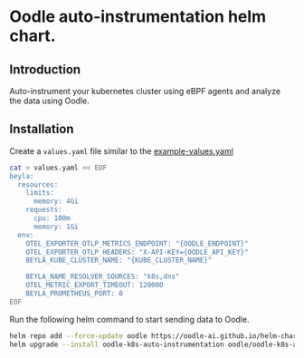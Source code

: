 # Oodle auto-instrumentation helm chart.

## Introduction
Auto-instrument your kubernetes cluster using eBPF agents and
analyze the data using Oodle.

## Installation
Create a `values.yaml` file similar to the [example-values.yaml](./example-values.yaml)

```bash
cat > values.yaml << EOF
beyla:
  resources:
    limits:
      memory: 4Gi
    requests:
      cpu: 100m
      memory: 1Gi
  env:
    OTEL_EXPORTER_OTLP_METRICS_ENDPOINT: "{OODLE_ENDPOINT}"
    OTEL_EXPORTER_OTLP_HEADERS: "X-API-KEY={OODLE_API_KEY}"
    BEYLA_KUBE_CLUSTER_NAME: "{KUBE_CLUSTER_NAME}"

    BEYLA_NAME_RESOLVER_SOURCES: "k8s,dns"
    OTEL_METRIC_EXPORT_TIMEOUT: 120000
    BEYLA_PROMETHEUS_PORT: 0
EOF
```

Run the following helm command to start sending data to Oodle.
```bash
helm repo add --force-update oodle https://oodle-ai.github.io/helm-charts;
helm upgrade --install oodle-k8s-auto-instrumentation oodle/oodle-k8s-auto-instrumentation --values values.yaml --namespace oodle-instrumentation --create-namespace
```

